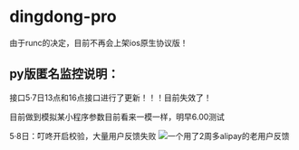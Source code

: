 # dingdong-pro
由于runc的决定，目前不再会上架ios原生协议版！


## py版匿名监控说明：

接口5·7日13点和16点接口进行了更新！！！目前失效了！



目前做到模拟某小程序参数目前看来一模一样，明早6.00测试


5·8日：叮咚开启校验，大量用户反馈失败
![一个用了2周多alipay的老用户反馈](https://user-images.githubusercontent.com/104404148/167294590-2efc2990-3282-4233-9b01-0a1b1794eb9b.jpg)
